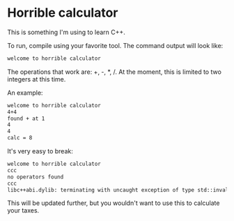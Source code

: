 # Horrible calculator

This is something I'm using to learn C++.

To run, compile using your favorite tool. The command output will look like:

```bash
welcome to horrible calculator
```

The operations that work are: +, -, *, /. At the moment, this is limited to two integers at this time.

An example:

```bash
welcome to horrible calculator
4+4
found + at 1
4
4
calc = 8
```

It's very easy to break:

```bash
welcome to horrible calculator
ccc
no operators found
ccc
libc++abi.dylib: terminating with uncaught exception of type std::invalid_argument: stoi: no conversion
```

This will be updated further, but you wouldn't want to use this to calculate your taxes.
